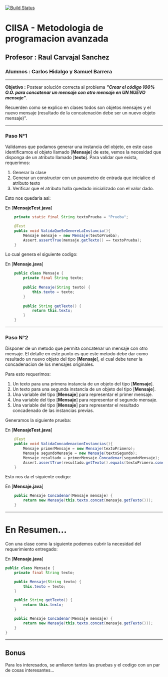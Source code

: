 [![Build Status](https://travis-ci.org/silverfox78/PooMensajeConcatenado.svg?branch=master)](https://travis-ci.org/silverfox78/PracticaTDD)


# CIISA - Metodologia de programacion avanzada
## **Profesor :** Raul Carvajal Sanchez
### **Alumnos :** Carlos Hidalgo y Samuel Barrera
---

**Objetivo :** Postear solución correcta al problema ***"Crear el código 100% O.O. para concatenar  un mensaje con otro mensaje en UN NUEVO mensaje"***. 

Recuerden como se explico en clases todos son objetos mensajes y el nuevo mensaje (resultado de la concatenación debe ser un nuevo objeto mensaje)".

---

### Paso N°1

Validamos que podamos generar una instancia del objeto, en este caso identificamos el objeto llamado [**Mensaje**] de este, vemos la necesidad que disponga de un atributo llamado [**texto**].
Para validar que exista, requerimos:

1. Generar la clase
2. Generar un constructor con un parametro de entrada que inicialice el atributo texto
3. Verificar que el atributo halla quedado inicializado con el valor dado.

Esto nos quedaria asi:

En [**MensajeTest.java**]
```java
    private static final String textoPrueba = "Prueba";

    @Test
    public void ValidaQueSeGenereLaInstancia(){
        Mensaje mensaje = new Mensaje(textoPrueba);
        Assert.assertTrue(mensaje.getTexto() == textoPrueba);
    }
```

Lo cual genera el siguiente codigo:

En [**Mensaje.java**]
```java
    public class Mensaje {
        private final String texto;
    
        public Mensaje(String texto) {
            this.texto = texto;
        }
    
        public String getTexto() {
            return this.texto;
        }
    }
```

---

### Paso N°2

Disponer de un metodo que permita concatenar un mensaje con otro mensaje.
El detalle en este punto es que este metodo debe dar como resultado un nuevo objeto del tipo [**Mensaje**], el cual debe tener la concadenacion de los mensajes originales.

Para esto requerimos:

1. Un texto para una primera instancia de un objeto del tipo [**Mensaje**].
2. Un texto para una segunda instancia de un objeto del tipo [**Mensaje**].
3. Una variable del tipo [**Mensaje**] para representar el primer mensaje.
4. Una variable del tipo [**Mensaje**] para representar el segundo mensaje.
5. Una variable del tipo [**Mensaje**] para representar el resultado concadenado de las instancias previas.

Generamos la siguiente prueba:

En [**MensajeTest.java**]
```java
    @Test
    public void ValidaConcadenacionInstancias(){
        Mensaje primerMensaje = new Mensaje(textoPrimero);
        Mensaje segundoMensaje = new Mensaje(textoSegundo);
        Mensaje resultado = primerMensaje.Concadenar(segundoMensaje);
        Assert.assertTrue(resultado.getTexto().equals(textoPrimero.concat(textoSegundo)));
    }
```

Esto nos da el siguiente codigo:

En [**Mensaje.java**]
```java
    public Mensaje Concadenar(Mensaje mensaje) {
        return new Mensaje(this.texto.concat(mensaje.getTexto()));
    }
```

---

# En Resumen...

Con una clase como la siguiente podemos cubrir la necesidad del requerimiento entregado:

En [**Mensaje.java**]
```java
public class Mensaje {
    private final String texto;

    public Mensaje(String texto) {
        this.texto = texto;
    }

    public String getTexto() {
        return this.texto;
    }

    public Mensaje Concadenar(Mensaje mensaje) {
        return new Mensaje(this.texto.concat(mensaje.getTexto()));
    }
}
```

---

## Bonus

Para los interesados, se amliaron tantos las pruebas y el codigo con un par de cosas interesantes...
